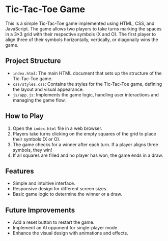 # Tic-Tac-Toe Game

This is a simple Tic-Tac-Toe game implemented using HTML, CSS, and JavaScript. The game allows two players to take turns marking the spaces in a 3×3 grid with their respective symbols (X and O). The first player to align three of their symbols horizontally, vertically, or diagonally wins the game.

## Project Structure

- `index.html`: The main HTML document that sets up the structure of the Tic-Tac-Toe game.
- `css/styles.css`: Contains the styles for the Tic-Tac-Toe game, defining the layout and visual appearance.
- `js/app.js`: Implements the game logic, handling user interactions and managing the game flow.

## How to Play

1. Open the `index.html` file in a web browser.
2. Players take turns clicking on the empty squares of the grid to place their symbols (X or O).
3. The game checks for a winner after each turn. If a player aligns three symbols, they win!
4. If all squares are filled and no player has won, the game ends in a draw.

## Features

- Simple and intuitive interface.
- Responsive design for different screen sizes.
- Basic game logic to determine the winner or a draw.

## Future Improvements

- Add a reset button to restart the game.
- Implement an AI opponent for single-player mode.
- Enhance the visual design with animations and effects.